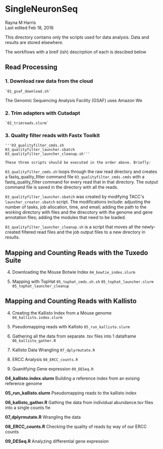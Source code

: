 # SingleNeuronSeq
Rayna M Harris  
Last edited Feb 18, 2016

This directory contains only the scripts used for data analysis. Data and results are  stored elsewhere. 

The workflows with a breif (ish) descirption of each is descibed below 

## Read Processing

### 1. Download raw data from the cloud
	`01_gsaf_download.sh`
The Genomic Sequencing Analysis Facility (GSAF) uses Amazon We


### 2. Trim adapters with **Cutadapt**
	`02_trimreads.slurm`

### 3. Quality filter reads with **Fastx Toolkit**
	'''03_qualityfilter_cmds.sh   
	03_qualityfilter_launcher.sbatch 
	03_qualityfilter_launcher_cleanup.sh''' 
	
	These three scripts should be executed in the order above. Briefly:  
`03_qualityfilter_cmds.sh` loops through the raw read directory and creates a fastq_quality_filter command file `03_qualityfilter_cmds.cmds` with a fastq_quality_filter command for every read that in that directory. The output command file is saved in the directory with all the reads. 

`03_qualityfilter_launcher.sbatch` was created by modifying TACC's `launcher_creator.sbatch` script. The modifications include: adjusting the number of tasks, job allocation, time, and email; adding the path to the working directory with files and the direcotory with the genome and gene annotation files; adding the modules that need to be loaded.

`03_qualityfilter_launcher_cleanup.sh` is a script that moves all the newly-created filtered read files and the job output files to a new directory in results. 

## Mapping and Counting Reads with the **Tuxedo Suite**  

4. Downloading the Mouse Botwie Index
	`04_bowtie_index.slurm`

5. Mapping with TopHat
	`05_tophat_cmds.sh.sh`
	`05_tophat_launcher.slurm`
	`05_tophat_launcher_cleanup`

## Mapping and Counting Reads with **Kallisto**

4. Creating the Kallisto Index from a Mouse genome
	`04_kallisto.index.slurm`

5.  Pseudomapping reads with Kallisto
	`05_run_kallisto.slurm`

6.  Gathering all the data from separate .tsv files into 1 dataframe
	`06_kallisto_gather.R`

7. 	Kallisto Data Wrangling
	`07_dplyrmutate.R`

8. 	ERCC Analysis
	`08_ERCC_counts.R`

9.  Quanitfying Gene expression
	`09_DESeq.R`





**04_kallisto.index.slurm**
Building a reference index from an exising reference genome

**05_run_kallisto.slurm**
Pseudomapping reads to the kallisto index

**06_kallisto_gather.R**
Gathing the data from individual abundance.tsv files into a single counts fie

**07_dplyrmutate.R**
Wrangling the data

**08_ERCC_counts.R**
Checking the quality of reads by way of our ERCC counts

**09_DESeq.R**
Analyzing differential gene expression